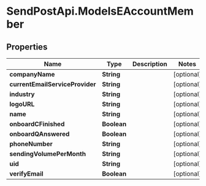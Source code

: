 # SendPostApi.ModelsEAccountMember

## Properties
Name | Type | Description | Notes
------------ | ------------- | ------------- | -------------
**companyName** | **String** |  | [optional] 
**currentEmailServiceProvider** | **String** |  | [optional] 
**industry** | **String** |  | [optional] 
**logoURL** | **String** |  | [optional] 
**name** | **String** |  | [optional] 
**onboardCFinished** | **Boolean** |  | [optional] 
**onboardQAnswered** | **Boolean** |  | [optional] 
**phoneNumber** | **String** |  | [optional] 
**sendingVolumePerMonth** | **String** |  | [optional] 
**uid** | **String** |  | [optional] 
**verifyEmail** | **Boolean** |  | [optional] 


